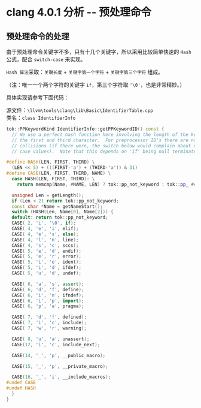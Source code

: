# clang 4.0.1 分析 -- 预处理命令


## 预处理命令的处理

由于预处理命令关键字不多，只有十几个关键字，所以采用比较简单快速的 `Hash` 公式，配合 `switch-case` 来实现。

`Hash 算法`采取：`关键长度` + `关键字第一个字符` + `关键字第三个字符` 组成。

（注：唯一一个两个字符的关键字 `if`，第三个字符取 `'\0'`，也是非常精妙。）

具体实现请参考下面代码：

源文件：`\llvm\tools\clang\lib\Basic\IdentifierTable.cpp`<br/>
类名：`class IdentifierInfo`

```cpp
tok::PPKeywordKind IdentifierInfo::getPPKeywordID() const {
  // We use a perfect hash function here involving the length of the keyword,
  // the first and third character.  For preprocessor ID's there are no
  // collisions (if there were, the switch below would complain about duplicate
  // case values).  Note that this depends on 'if' being null terminated.

#define HASH(LEN, FIRST, THIRD) \
  (LEN << 5) + (((FIRST-'a') + (THIRD-'a')) & 31)
#define CASE(LEN, FIRST, THIRD, NAME) \
  case HASH(LEN, FIRST, THIRD): \
    return memcmp(Name, #NAME, LEN) ? tok::pp_not_keyword : tok::pp_ ## NAME

  unsigned Len = getLength();
  if (Len < 2) return tok::pp_not_keyword;
  const char *Name = getNameStart();
  switch (HASH(Len, Name[0], Name[2])) {
  default: return tok::pp_not_keyword;
  CASE( 2, 'i', '\0', if);
  CASE( 4, 'e', 'i', elif);
  CASE( 4, 'e', 's', else);
  CASE( 4, 'l', 'n', line);
  CASE( 4, 's', 'c', sccs);
  CASE( 5, 'e', 'd', endif);
  CASE( 5, 'e', 'r', error);
  CASE( 5, 'i', 'e', ident);
  CASE( 5, 'i', 'd', ifdef);
  CASE( 5, 'u', 'd', undef);

  CASE( 6, 'a', 's', assert);
  CASE( 6, 'd', 'f', define);
  CASE( 6, 'i', 'n', ifndef);
  CASE( 6, 'i', 'p', import);
  CASE( 6, 'p', 'a', pragma);

  CASE( 7, 'd', 'f', defined);
  CASE( 7, 'i', 'c', include);
  CASE( 7, 'w', 'r', warning);

  CASE( 8, 'u', 'a', unassert);
  CASE(12, 'i', 'c', include_next);

  CASE(14, '_', 'p', __public_macro);

  CASE(15, '_', 'p', __private_macro);

  CASE(16, '_', 'i', __include_macros);
#undef CASE
#undef HASH
  }
}
```


